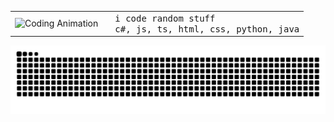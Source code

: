 
<table align="center">
  <tr>
    <td style="vertical-align: middle;">
      <img src="https://art.pixilart.com/sr20cb1e208e634.gif" width="350" alt="Coding Animation">
    </td>
    <td style="padding-left: 20px; vertical-align: middle;">
      <samp>
        i code random stuff
        <br>
        c#, js, ts, html, css, python, java
      </samp>
    </td>
  </tr>
</table>
  <picture>
    <img alt="github-snake" src="https://raw.githubusercontent.com/zt64/zt64/refs/heads/output/github-contribution-grid-snake-dark.svg" />
  </picture>
